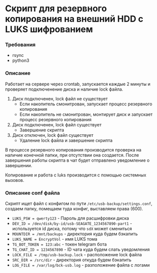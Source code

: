 # Скрипт для резервного копирования на внешний HDD с LUKS шифрованием

### Требования
- rsync
- python3

### Описание
Работает на сервере через crontab, запускается каждые 2 минуты и проверяет подключенение диска и наличие lock файла.
1. Диск подключенен, lock файл не существует
    - Если накопитель смонитрован, запускает процесс резервного копирования
    - Если накопитель не смонитрован, монтирует диск и запускает процесс резервного копирования
2. Диск подключенен, lock файл существует
    - Завершение скрипта
3. Диск отключен, lock файл существует
    - Удаление lock файла и завершение скрипта

В процессе резервного копирования производится проверка на наличие конечной папки, при отсутствии она создается. После завершения работы скрипта в чат будет отправлено уведомление о завершении.

Копирование и работа с luks производится с помощью системных вызовов.

### Описание conf файла
Скрипт ищет файл с конфигом по пути `/etc/usb-backup/settings.conf`, создаем папку, помещаем туда конфиг, выставляем права (600).
- `LUKS_PSW = qwerty123` - Пароль для расшифровки диска
- `DEV_ID = /dev/disk/by-id/usb-SEAGATE_1234567890-part1` - используется id диска, потому что `sdX` может смениться
- `MOUNTDIR = /mnt/backups` - директория куда будем бэкапить
- `LUKS_NAME = EncryptVol` - имя LUKS тома
- `TG_BOT_TOKEN = 123:abc` - токен telegram бота
- `TG_CHAT_ID = 1234567890` - ID чата куда будем слать уведомления
- `LOCK_FILE = /tmp/usb-backup.lock` - расположение lock файла
- `SRC_DIR = /src/dir` - директория откуда будем бэкапить
- `LOG_FILE = /var/log/bck-usb.log` - разположение файла с логами
